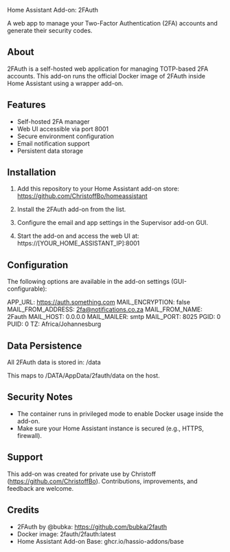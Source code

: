Home Assistant Add-on: 2FAuth

A web app to manage your Two-Factor Authentication (2FA) accounts and generate their security codes.

About
-----
2FAuth is a self-hosted web application for managing TOTP-based 2FA accounts. This add-on runs the official Docker image of 2FAuth inside Home Assistant using a wrapper add-on.

Features
--------
- Self-hosted 2FA manager
- Web UI accessible via port 8001
- Secure environment configuration
- Email notification support
- Persistent data storage

Installation
------------
1. Add this repository to your Home Assistant add-on store:
   https://github.com/ChristoffBo/homeassistant

2. Install the 2FAuth add-on from the list.

3. Configure the email and app settings in the Supervisor add-on GUI.

4. Start the add-on and access the web UI at:
   https://[YOUR_HOME_ASSISTANT_IP]:8001

Configuration
-------------
The following options are available in the add-on settings (GUI-configurable):

APP_URL: https://auth.something.com
MAIL_ENCRYPTION: false
MAIL_FROM_ADDRESS: 2fa@notifications.co.za
MAIL_FROM_NAME: 2Fauth
MAIL_HOST: 0.0.0.0
MAIL_MAILER: smtp
MAIL_PORT: 8025
PGID: 0
PUID: 0
TZ: Africa/Johannesburg

Data Persistence
----------------
All 2FAuth data is stored in:
  /data

This maps to /DATA/AppData/2fauth/data on the host.

Security Notes
--------------
- The container runs in privileged mode to enable Docker usage inside the add-on.
- Make sure your Home Assistant instance is secured (e.g., HTTPS, firewall).

Support
-------
This add-on was created for private use by Christoff (https://github.com/ChristoffBo). Contributions, improvements, and feedback are welcome.

Credits
-------
- 2FAuth by @bubka: https://github.com/bubka/2fauth
- Docker image: 2fauth/2fauth:latest
- Home Assistant Add-on Base: ghcr.io/hassio-addons/base
